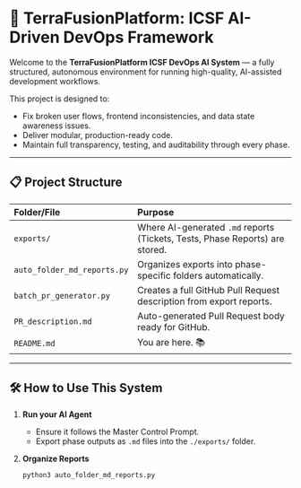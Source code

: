 # 🚀 TerraFusionPlatform: ICSF AI-Driven DevOps Framework

Welcome to the **TerraFusionPlatform ICSF DevOps AI System** — a fully structured, autonomous environment for running high-quality, AI-assisted development workflows.

This project is designed to:

- Fix broken user flows, frontend inconsistencies, and data state awareness issues.
- Deliver modular, production-ready code.
- Maintain full transparency, testing, and auditability through every phase.

---

## 📋 Project Structure

| Folder/File                 | Purpose                                                                      |
| :-------------------------- | :--------------------------------------------------------------------------- |
| `exports/`                  | Where AI-generated `.md` reports (Tickets, Tests, Phase Reports) are stored. |
| `auto_folder_md_reports.py` | Organizes exports into phase-specific folders automatically.                 |
| `batch_pr_generator.py`     | Creates a full GitHub Pull Request description from export reports.          |
| `PR_description.md`         | Auto-generated Pull Request body ready for GitHub.                           |
| `README.md`                 | You are here. 📚                                                             |

---

## 🛠 How to Use This System

1. **Run your AI Agent**

   - Ensure it follows the Master Control Prompt.
   - Export phase outputs as `.md` files into the `./exports/` folder.

2. **Organize Reports**
   ```bash
   python3 auto_folder_md_reports.py
   ```
